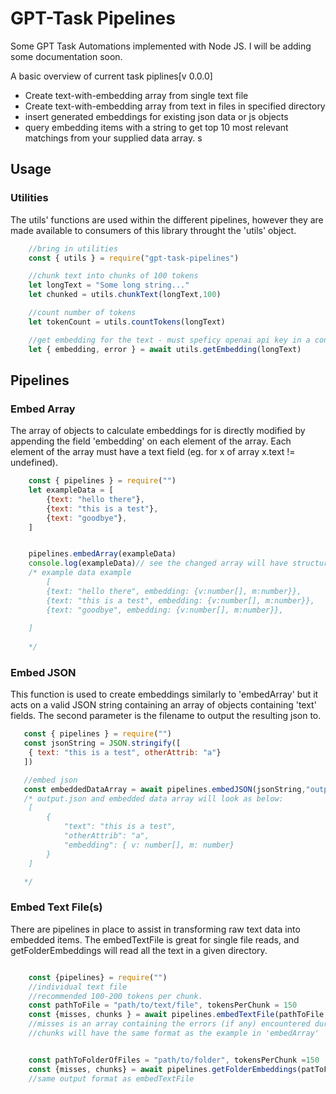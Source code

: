 # GPT-Task Pipelines
Some GPT Task Automations implemented with Node JS. I will be adding some documentation soon.

A basic overview of current task piplines[v 0.0.0]
* Create text-with-embedding array from single text file
* Create text-with-embedding array from text in files in specified directory
* insert generated embeddings for existing json data or js objects
* query embedding items with a string to get top 10 most relevant matchings from your supplied data array.
s

## Usage

### Utilities
The utils' functions are used within the different pipelines, however they are made available to consumers of this library throught the 'utils' object.
``` javascript
	//bring in utilities
	const { utils } = require("gpt-task-pipelines")

	//chunk text into chunks of 100 tokens
	let longText = "Some long string..."
	let chunked = utils.chunkText(longText,100)

	//count number of tokens
	let tokenCount = utils.countTokens(longText)

	//get embedding for the text - must speficy openai api key in a config.json file in root directory
	let { embedding, error } = await utils.getEmbedding(longText)

```

## Pipelines

### Embed Array
The array of objects to calculate embeddings for is directly modified by appending the field 'embedding' on each element of the array. Each element of the array must have a text field (eg. for x of array x.text != undefined). 
```javascript
	const { pipelines } = require("")
	let exampleData = [
		{text: "hello there"},
		{text: "this is a test"},
		{text: "goodbye"},
	]


	pipelines.embedArray(exampleData)
	console.log(exampleData)// see the changed array will have structure similar to below
	/* example data example
		[
		{text: "hello there", embedding: {v:number[], m:number}},
		{text: "this is a test", embedding: {v:number[], m:number}},
		{text: "goodbye", embedding: {v:number[], m:number}},
		
	]
	
	*/

```


### Embed JSON
This function is used to create embeddings similarly to 'embedArray' but it acts on a valid JSON string containing an array of objects containing 'text' fields. The second parameter is the filename to output the resulting json to. 
```javascript
   const { pipelines } = require("")
   const jsonString = JSON.stringify([
	{ text: "this is a test", otherAttrib: "a"} 
   ])

   //embed json 
   const embeddedDataArray = await pipelines.embedJSON(jsonString,"output.json")
   /* output.json and embedded data array will look as below:
	[
		{ 
			"text": "this is a test", 
			"otherAttrib": "a", 
			"embedding": { v: number[], m: number}
		}
	]

   */

```


### Embed Text File(s)

There are pipelines in place to assist in transforming raw text data into embedded items. The embedTextFile is great for single file reads, and getFolderEmbeddings will read all the text in a given directory. 

```javascript

	const {pipelines} = require("")
	//individual text file 
	//recommended 100-200 tokens per chunk.
	const pathToFile = "path/to/text/file", tokensPerChunk = 150 
	const {misses, chunks } = await pipelines.embedTextFile(pathToFile,tokenPerChunk);
	//misses is an array containing the errors (if any) encountered during the embed process
	//chunks will have the same format as the example in 'embedArray'


	const pathToFolderOfFiles = "path/to/folder", tokensPerChunk =150
	const {misses, chunks} = await pipelines.getFolderEmbeddings(patToFolderOfFiles,tokenPerChunk);
	//same output format as embedTextFile


```
